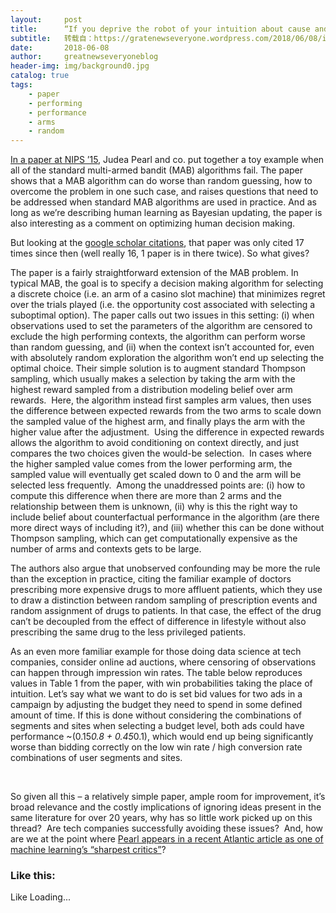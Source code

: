 ```yaml
---
layout:     post
title:      “If you deprive the robot of your intuition about cause and effect, you’re never going to communicate meaningfully.” – Pearl ’18
subtitle:   转载自：https://gratenewseveryone.wordpress.com/2018/06/08/if-you-deprive-the-robot-of-your-intuition-about-cause-and-effect-youre-never-going-to-communicate-meaningfully-pearl-18/
date:       2018-06-08
author:     greatnewseveryoneblog
header-img: img/background0.jpg
catalog: true
tags:
    - paper
    - performing
    - performance
    - arms
    - random
---
```


[In a paper at NIPS ’15](http://papers.nips.cc/paper/5692-bandits-with-unobserved-confounders-a-causal-approach), Judea Pearl and co. put together a toy example when all of the standard multi-armed bandit (MAB) algorithms fail. The paper shows that a MAB algorithm can do worse than random guessing, how to overcome the problem in one such case, and raises questions that need to be addressed when standard MAB algorithms are used in practice. And as long as we’re describing human learning as Bayesian updating, the paper is also interesting as a comment on optimizing human decision making.

But looking at the [google scholar citations](https://scholar.google.com/scholar?cites=13525388516378876867&as_sdt=5,48&sciodt=0,48&hl=en), that paper was only cited 17 times since then (well really 16, 1 paper is in there twice). So what gives?

The paper is a fairly straightforward extension of the MAB problem. In typical MAB, the goal is to specify a decision making algorithm for selecting a discrete choice (i.e. an arm of a casino slot machine) that minimizes regret over the trials played (i.e. the opportunity cost associated with selecting a suboptimal option). The paper calls out two issues in this setting: (i) when observations used to set the parameters of the algorithm are censored to exclude the high performing contexts, the algorithm can perform worse than random guessing, and (ii) when the context isn’t accounted for, even with absolutely random exploration the algorithm won’t end up selecting the optimal choice. Their simple solution is to augment standard Thompson sampling, which usually makes a selection by taking the arm with the highest reward sampled from a distribution modeling belief over arm rewards.  Here, the algorithm instead first samples arm values, then uses the difference between expected rewards from the two arms to scale down the sampled value of the highest arm, and finally plays the arm with the higher value after the adjustment.  Using the difference in expected rewards allows the algorithm to avoid conditioning on context directly, and just compares the two choices given the would-be selection.  In cases where the higher sampled value comes from the lower performing arm, the sampled value will eventually get scaled down to 0 and the arm will be selected less frequently.  Among the unaddressed points are: (i) how to compute this difference when there are more than 2 arms and the relationship between them is unknown, (ii) why is this the right way to include belief about counterfactual performance in the algorithm (are there more direct ways of including it?), and (iii) whether this can be done without Thompson sampling, which can get computationally expensive as the number of arms and contexts gets to be large.

The authors also argue that unobserved confounding may be more the rule than the exception in practice, citing the familiar example of doctors prescribing more expensive drugs to more affluent patients, which they use to draw a distinction between random sampling of prescription events and random assignment of drugs to patients. In that case, the effect of the drug can’t be decoupled from the effect of difference in lifestyle without also prescribing the same drug to the less privileged patients.

As an even more familiar example for those doing data science at tech companies, consider online ad auctions, where censoring of observations can happen through impression win rates. The table below reproduces values in Table 1 from the paper, with win probabilities taking the place of intuition. Let’s say what we want to do is set bid values for two ads in a campaign by adjusting the budget they need to spend in some defined amount of time. If this is done without considering the combinations of segments and sites when selecting a budget level, both ads could have performance ~(0.15*0.8 + 0.45*0.1), which would end up being significantly worse than bidding correctly on the low win rate / high conversion rate combinations of user segments and sites.

 

So given all this – a relatively simple paper, ample room for improvement, it’s broad relevance and the costly implications of ignoring ideas present in the same literature for over 20 years, why has so little work picked up on this thread?  Are tech companies successfully avoiding these issues?  And, how are we at the point where [Pearl appears in a recent Atlantic article as one of machine learning’s “sharpest critics”](https://www.theatlantic.com/technology/archive/2018/05/machine-learning-is-stuck-on-asking-why/560675?single_page=true)?





### Like this:

Like Loading...
